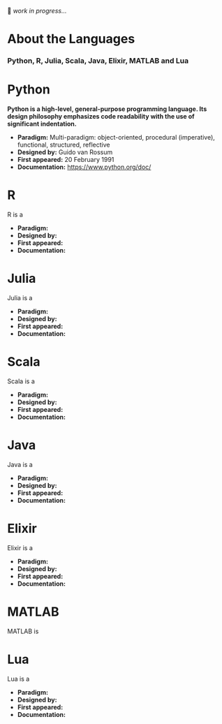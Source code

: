 :construction: <i>work in progress...</i>

# About the Languages
### Python, R, Julia, Scala, Java, Elixir, MATLAB and Lua

# Python
**Python is a high-level, general-purpose programming language. Its design philosophy emphasizes code readability with the use of significant indentation.**
- **Paradigm:**	Multi-paradigm: object-oriented, procedural (imperative), functional, structured, reflective
- **Designed by:**	Guido van Rossum
- **First appeared:**	20 February 1991
- **Documentation:** https://www.python.org/doc/

# R
R is a 
- **Paradigm:**	
- **Designed by:**	
- **First appeared:**	
- **Documentation:** 

# Julia
Julia is a 
- **Paradigm:**	
- **Designed by:**	
- **First appeared:**	
- **Documentation:** 

# Scala
Scala is a 
- **Paradigm:**	
- **Designed by:**	
- **First appeared:**	
- **Documentation:** 

# Java
Java is a 
- **Paradigm:**	
- **Designed by:**	
- **First appeared:**	
- **Documentation:** 

# Elixir
Elixir is a 
- **Paradigm:**	
- **Designed by:**	
- **First appeared:**	
- **Documentation:** 

# MATLAB
MATLAB is 

# Lua
Lua is a 
- **Paradigm:**	
- **Designed by:**	
- **First appeared:**	
- **Documentation:** 
